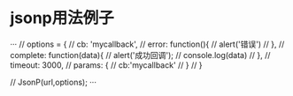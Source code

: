 # jsonp用法例子
···
// options = {
//     cb: 'mycallback',
//     error: function(){
//         alert('错误')
//     },
//     complete: function(data){
//         alert('成功回调');
//         console.log(data)
//     },
//     timeout: 3000,
//     params: {
//         cb:'mycallback'
//     }
// }

// JsonP(url,options);
···
